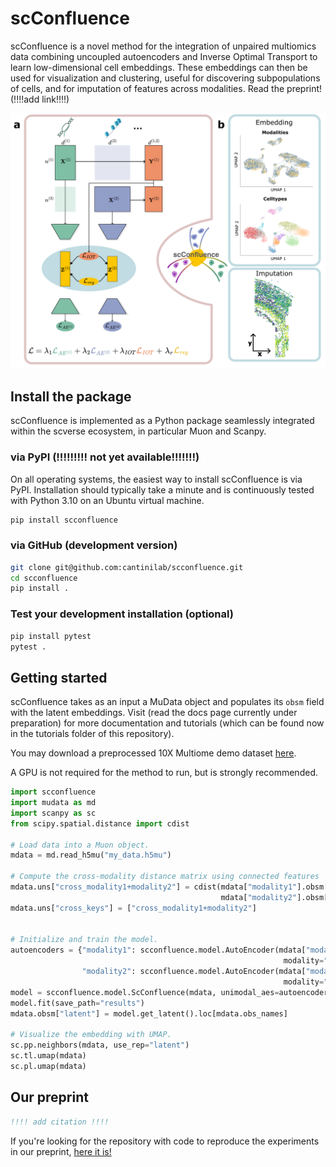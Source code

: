 # scConfluence
scConfluence is a novel method for the integration of unpaired multiomics data combining
uncoupled autoencoders and Inverse Optimal Transport to learn low-dimensional cell 
embeddings. These embeddings can then be used for visualization and clustering, useful 
for discovering  subpopulations of cells, and for imputation of features across 
modalities.
Read the preprint! (!!!!add link!!!!)

![figure](model.png)

## Install the package

scConfluence is implemented as a Python package seamlessly integrated within the scverse 
ecosystem, in particular Muon and Scanpy.

### via PyPI (!!!!!!!!! not yet available!!!!!!!)

On all operating systems, the easiest way to install scConfluence is via PyPI. 
Installation should typically take a minute and is continuously tested with Python 3.10 
on an Ubuntu virtual machine.

```bash
pip install scconfluence
```

### via GitHub (development version)

```bash
git clone git@github.com:cantinilab/scconfluence.git
cd scconfluence
pip install .
```

### Test your development installation (optional)

```bash
pip install pytest
pytest .
```

## Getting started

scConfluence takes as an input a MuData object and populates its `obsm` field 
with the latent embeddings. Visit (read the docs page currently under preparation) for 
more documentation and tutorials (which can be found now in the tutorials folder of 
this repository).

You may download a preprocessed 10X Multiome demo dataset [here](https://figshare.com/s/b0840d90e42e37fa165f).

A GPU is not required for the method to run, but is strongly recommended.

```python
import scconfluence
import mudata as md
import scanpy as sc
from scipy.spatial.distance import cdist

# Load data into a Muon object.
mdata = md.read_h5mu("my_data.h5mu")

# Compute the cross-modality distance matrix using connected features
mdata.uns["cross_modality1+modality2"] = cdist(mdata["modality1"].obsm["cm_features"], 
                                               mdata["modality2"].obsm["cm_features"])
mdata.uns["cross_keys"] = ["cross_modality1+modality2"]


# Initialize and train the model.
autoencoders = {"modality1": scconfluence.model.AutoEncoder(mdata["modality1"],
                                                             modality="modality1"),
                "modality2": scconfluence.model.AutoEncoder(mdata["modality2"],
                                                             modality="modality2")}
model = scconfluence.model.ScConfluence(mdata, unimodal_aes=autoencoders)
model.fit(save_path="results")
mdata.obsm["latent"] = model.get_latent().loc[mdata.obs_names]

# Visualize the embedding with UMAP.
sc.pp.neighbors(mdata, use_rep="latent")
sc.tl.umap(mdata)
sc.pl.umap(mdata)
```

## Our preprint

```bibtex
!!!! add citation !!!!
```

If you're looking for the repository with code to reproduce the experiments in our 
preprint, [here it is!](https://github.com/cantinilab/scc_reproducibility)